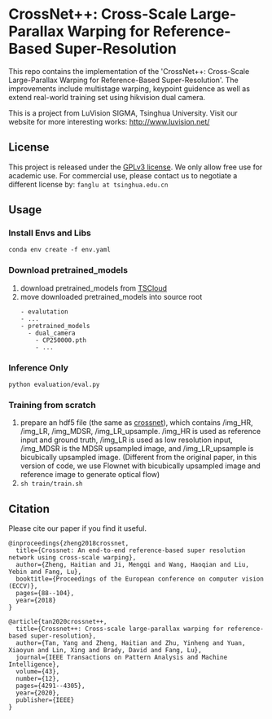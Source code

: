 # CrossNet++: Cross-Scale Large-Parallax Warping for Reference-Based Super-Resolution

This repo contains the implementation of the 'CrossNet++: Cross-Scale Large-Parallax Warping for Reference-Based Super-Resolution'. The improvements include multistage warping, keypoint guidence as well as extend real-world training set using hikvision dual camera.

This is a project from LuVision SIGMA, Tsinghua University. Visit our website for more interesting works: http://www.luvision.net/

## License
This project is released under the [GPLv3 license](LICENSE). We only allow free use for academic use. For commercial use, please contact us to negotiate a different license by: `fanglu at tsinghua.edu.cn`

## Usage

### Install Envs and Libs

```
conda env create -f env.yaml
```

### Download pretrained_models

1. download pretrained_models from [TSCloud](https://cloud.tsinghua.edu.cn/d/98f87f0a2e894c7d9ddc/)
2. move downloaded pretrained_models into source root
    ```
    - evalutation
    - ...
    - pretrained_models
      - dual_camera
        - CP250000.pth
        - ...
    ```

### Inference Only

 `python evaluation/eval.py`


### Training from scratch

1. prepare an hdf5 file (the same as [crossnet](https://github.com/htzheng/ECCV2018_CrossNet_RefSR)), which contains /img_HR, /img_LR, /img_MDSR, /img_LR_upsample. /img_HR is used as reference input and ground truth, /img_LR is used as low resolution input, /img_MDSR is the MDSR upsampled image, and /img_LR_upsample is bicubically upsampled image. (Different from the original paper, in this version of code, we use Flownet with bicubically upsampled image and reference image to generate optical flow)
2. `sh train/train.sh`

## Citation

Please cite our paper if you find it useful.

```
@inproceedings{zheng2018crossnet,
  title={Crossnet: An end-to-end reference-based super resolution network using cross-scale warping},
  author={Zheng, Haitian and Ji, Mengqi and Wang, Haoqian and Liu, Yebin and Fang, Lu},
  booktitle={Proceedings of the European conference on computer vision (ECCV)},
  pages={88--104},
  year={2018}
}
```

```
@article{tan2020crossnet++,
  title={Crossnet++: Cross-scale large-parallax warping for reference-based super-resolution},
  author={Tan, Yang and Zheng, Haitian and Zhu, Yinheng and Yuan, Xiaoyun and Lin, Xing and Brady, David and Fang, Lu},
  journal={IEEE Transactions on Pattern Analysis and Machine Intelligence},
  volume={43},
  number={12},
  pages={4291--4305},
  year={2020},
  publisher={IEEE}
}
```
